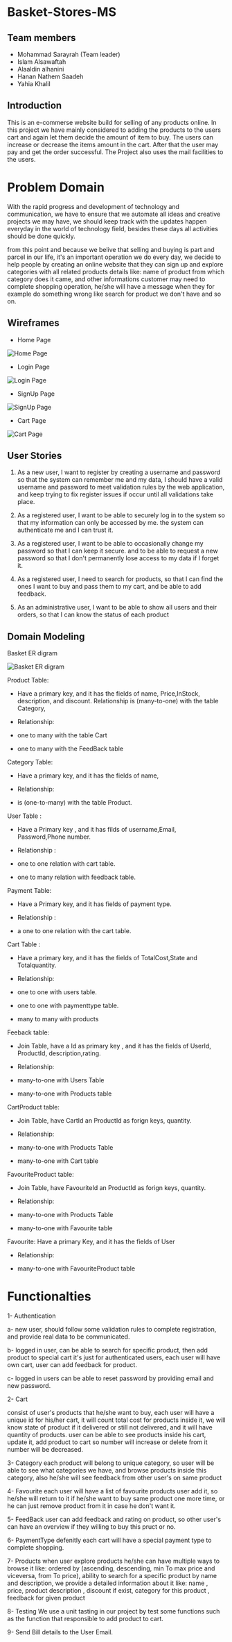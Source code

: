 # Basket-Stores-MS

## Team members

- Mohammad Sarayrah (Team leader)
- Islam Alsawaftah
- Alaaldin alhanini
- Hanan Nathem Saadeh
- Yahia Khalil

## Introduction

This is an e-commerse website build for selling of any products online. In this project we have mainly considered to adding the products to the users cart and again let them decide the amount of item to buy. The users can increase or decrease the items amount in the cart. After that the user may pay and get the order successful. The Project also uses the mail facilities to the users.

# Problem Domain

With the rapid progress and development of technology and communication, we have to ensure that we automate all ideas and creative projects we may have, we should keep track with the updates happen everyday in the world of technology field, besides these days all activities should be done quickly.

from this point and because we belive that selling and buying is part and parcel in our life, it's an important operation we do every day, we decide to help people by creating an online website that they can sign up and  explore categories with all related products details like: name of product from which category does it came, and other informations customer may need to complete shopping operation, he/she will have a  message when they for example do something wrong like search for product we don't have and so on.

## Wireframes

- Home Page

![Home Page](./img/HomePage.jpeg)

- Login Page

![Login Page](./img/Login.jpeg)

- SignUp Page

![SignUp Page](./img/SingUp.jpeg)

- Cart Page 

![Cart Page](./img/CartPage.jpeg)


## User Stories

1. As a new user, I want to register by creating a username and password so that the system can remember me and my data,
I should have a valid username and password to meet validation rules by the web application, and keep trying to fix register issues if occur until all validations take place.


2. As a registered user, I want to be able to securely log in to the system so that my information can only be accessed by me.
the system can authenticate me and I can trust it.


3. As a registered user, I want to be able to occasionally change my password so that I can keep it secure. and to be able to request a new password so that I don't permanently lose access to my data if I forget it.


4. As a registered user, I need to search for products, so that I can find the ones I want to buy and pass them to my cart, and be able to add feedback.


5. As an administrative user, I want to be able to show all users and their orders, so that I can know the status of each product



## Domain Modeling

Basket ER digram 

![Basket ER digram](./img/ERD.png)

Product Table: 

- Have a primary key, and it has the fields of name, Price,InStock, description, and discount. Relationship is (many-to-one) with the  table Category, 

- Relationship:

- one to many with the table Cart

- one to many with the FeedBack table

Category Table: 

- Have a primary key, and it has the fields of name,

- Relationship:

-  is (one-to-many) with the table Product.

User Table :

- Have a Primary key , and it has filds of username,Email, Password,Phone number.

- Relationship :

- one to one relation with cart table.

- one to many relation with feedback table.

Payment Table: 

- Have a Primary key, and it has fields of payment type.

- Relationship : 

- a one to one relation with the cart table.

Cart Table :

- Have a primary key, and it has the fields of TotalCost,State and Totalquantity. 

- Relationship:

- one to one with users table.

- one to one with paymenttype table.

- many to many with products

Feeback table: 

- Join Table, have a Id as primary key , and it has the fields of UserId, ProductId, description,rating.

- Relationship:

- many-to-one with Users Table

- many-to-one with Products table

CartProduct table: 

- Join Table, have CartId an ProductId as forign keys, quantity. 

- Relationship:

- many-to-one with Products Table

- many-to-one with Cart table

FavouriteProduct table: 

- Join Table, have FavouriteId an ProductId as forign keys, quantity. 

- Relationship:

- many-to-one with Products Table

- many-to-one with Favourite table

Favourite: Have a primary Key, and it has the fields of User

- Relationship:

- many-to-one with FavouriteProduct table


# Functionalties 

1- Authentication

a- new user, should follow some validation rules to complete registration, and provide real data to be communicated.

b- logged in user, can be able to search for specific product, then add product to special cart it's just for authenticated users, each user will have own cart, user can add feedback for product.

c- logged in users can be able to reset password by providing email and new password.

2- Cart

consist of user's products that he/she want to buy, each user will have a unique id for his/her cart, it will count total cost for products inside it, we will know state of product if it delivered or still not delivered, and it will have quantity of products.
user can be able to see products inside his cart, update it, add product to cart so number will increase or delete from it number will be decreased.

3- Category
each product will belong to unique category, so user will be able to see what categories we have, and browse products inside this category, also he/she will see feedback from other user's on same product

4- Favourite 
each user will have a list of favourite products user add it, so he/she will return to it if he/she want to buy same product one more time, or he can just remove product from it in case he don't want it.

5- FeedBack
user can add feedback and rating on product, so other user's can have an overview if they willing to buy this pruct or no.

6- PaymentType
defenitly each cart will have a special payment type to complete shopping.

7- Products
when user explore products he/she can have multiple ways to browse it like:  ordered by (ascending, descending, min To max price and viceversa, from To price), ability to search for a specific product by name and description, we provide a detailed information about it like: name , price, product description , discount if exist, category for this product , feedback for given product

8- Testing
We use a unit tasting in our project by test some functions such as the function that responsible to add product to cart.

9- Send Bill details to the User Email.
